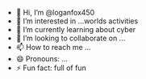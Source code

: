 - 👋 Hi, I’m @loganfox450
- 👀 I’m interested in ...worlds activities
- 🌱 I’m currently learning about cyber
- 💞️ I’m looking to collaborate on ...
- 📫 How to reach me ...
- 😄 Pronouns: ...
- ⚡ Fun fact: full of fun

<!---
loganfox450/loganfox450 is a ✨ special ✨ repository because its `README.md` (this file) appears on your GitHub profile.
You can click the Preview link to take a look at your changes.
--->
